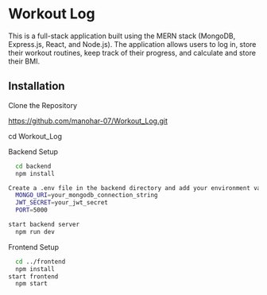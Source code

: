
# Workout Log

This is a full-stack application built using the MERN stack (MongoDB, Express.js, React, and Node.js). The application allows users to log in, store their workout routines, keep track of their progress, and calculate and store their BMI.


## Installation

Clone the Repository

https://github.com/manohar-07/Workout_Log.git

cd Workout_Log

Backend Setup
```bash
  cd backend
  npm install 

Create a .env file in the backend directory and add your environment variables:
  MONGO_URI=your_mongodb_connection_string
  JWT_SECRET=your_jwt_secret
  PORT=5000

start backend server
  npm run dev
```
Frontend Setup
```bash
  cd ../frontend
  npm install
start frontend
  npm start

```
